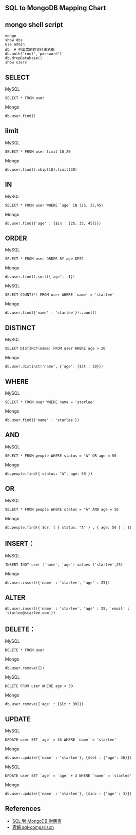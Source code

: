 
SQL to MongoDB Mapping Chart
----------

mongo shell script
--------------
    
```shell
mongo
show dbs
use admin
db  # 列出當前的資料庫名稱
db.auth('root','password')
db.dropDatabase()
show users
 ```

SELECT
-------
MySQL

    SELECT * FROM user

Mongo

    db.user.find()

limit
-----
MySQL

    SELECT * FROM user limit 10,20
     
Mongo

    db.user.find().skip(10).limit(20)

IN
-----
MySQL
    
    SELECT * FROM user WHERE `age` IN (25, 35,45)
      
Mongo
    
    db.user.find({'age' : {$in : [25, 35, 45]}})

ORDER
-----
MySQL

    SELECT * FROM user ORDER BY age DESC
Mongo
        
    db.user.find().sort({'age': -1})

MySQL

    SELECT COUNT(*) FROM user WHERE `name` = 'starlee'
    
Mongo

    db.user.find({'name' : 'starlee'}).count()

DISTINCT
-----
MySQL

    SELECT DISTINCT(name) FROM user WHERE age > 20
    
Mongo

    db.user.distinct('name', {'age': {$lt : 20}})

WHERE
-----
MySQL

    SELECT * FROM user WHERE name = 'starlee'
    
Mongo
    
    db.user.find({'name' : 'starlee'})
 
AND
----- 
MySQL

    SELECT * FROM people WHERE status = "A" OR age = 50
    
Mongo

    db.people.find({ status: "A", age: 50 })
    
OR    
----- 
MySQL

    SELECT * FROM people WHERE status = "A" AND age = 50
    
Mongo

    db.people.find({ $or: [ { status: "A" } , { age: 50 } ] })
    

INSERT：
-----
MySQL

    INSERT INOT user (`name`, `age`) values ('starlee',25)
    
Mongo

    db.user.insert({'name' : 'starlee', 'age' : 25})

ALTER
-----
    db.user.insert({'name' : 'starlee', 'age' : 25, 'email' : 'starlee@starlee.com'})

DELETE：
-----
MySQL

    DELETE * FROM user
    
Mongo

    db.user.remove({})

MySQL
    
    DELETE FROM user WHERE age < 30
    
Mongo
    
    db.user.remove({'age' : {$lt : 30}})


UPDATE
-----
MySQL
    
    UPDATE user SET `age` = 36 WHERE `name` = 'starlee'
    
Mongo

    db.user.update({'name' : 'starlee'}, {$set : {'age': 36}})

MySQL

    UPDATE user SET `age` = `age` + 3 WHERE `name` = 'starlee'
     
Mongo

    db.user.update({'name' : 'starlee'}, {$inc : {'age' : 3}})


References
----------

* [SQL 到 MongoDB 對應表](http://calvert.logdown.com/posts/2013/11/14/sql-to-mongodb-mapping-chart)
* [官網 sql-comparison](https://docs.mongodb.com/manual/reference/sql-comparison/)
